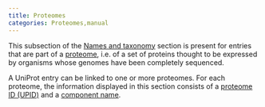 ```yaml
---
title: Proteomes
categories: Proteomes,manual
---
```


This subsection of the [Names and taxonomy](http://www.uniprot.org/help/names%5Fand%5Ftaxonomy%5Fsection) section is present for entries that are part of a [proteome](http://www.uniprot.org/proteomes), i.e. of a set of proteins thought to be expressed by organisms whose genomes have been completely sequenced.

A UniProt entry can be linked to one or more proteomes. For each proteome, the information displayed in this section consists of a [proteome ID (UPID)](https://www.uniprot.org/help/proteome%5Fid) and a [component name](https://www.uniprot.org/help/proteome%5Fcomponent).
